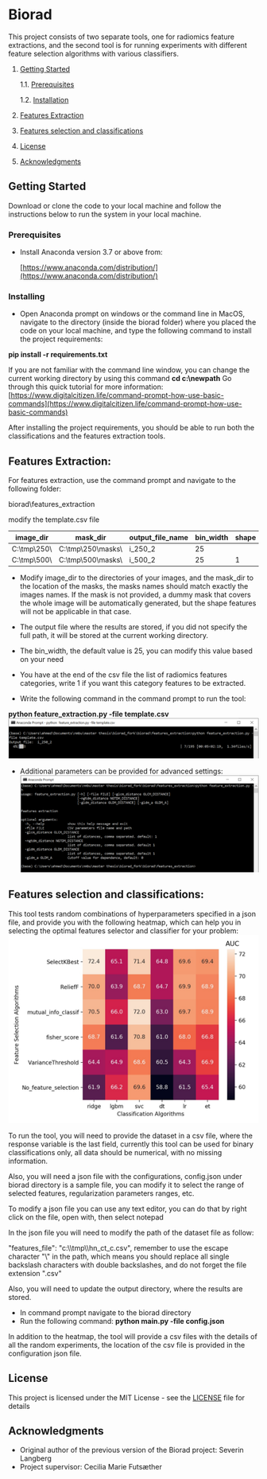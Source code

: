 # Biorad

This project consists of two separate tools, one for radiomics feature
 extractions, and the second tool is for running experiments with different
  feature selection algorithms with various classifiers.  

1. [ Getting Started ](#getting-started)

    1.1. [ Prerequisites ](#prerequisites)
    
    1.2. [ Installation ](#installing)
2. [ Features Extraction ](#features-extraction)
3. [ Features selection and classifications ](#features-selection-and-classifications)
4. [ License ](#license)
5. [ Acknowledgments ](#acknowledgments)

## Getting Started

Download or clone the code to your local machine and follow the instructions
 below to run the system in your local machine.

### Prerequisites

- Install Anaconda version 3.7 or above from:

    [https://www.anaconda.com/distribution/](https://www.anaconda.com/distribution/)

### Installing


- Open Anaconda prompt on windows or the command line in MacOS, navigate to the directory (inside the biorad folder) where you placed the code on your local machine, and type the following command to install the project requirements:

**pip install -r requirements.txt**

If you are not familiar with the command line window, you can change the current working directory by using this command **cd c:\newpath**
Go through this quick tutorial for more information: [https://www.digitalcitizen.life/command-prompt-how-use-basic-commands](https://www.digitalcitizen.life/command-prompt-how-use-basic-commands)

After installing the project requirements, you should be able to run both the classifications and the features extraction tools.

## Features Extraction:

For features extraction, use the command prompt and navigate to the following folder:

biorad\features\_extraction

modify the template.csv file

| image\_dir | mask\_dir | output\_file\_name | bin\_width | shape | first\_order | glszm | glrlm | ngtdm | gldm | glcm |
| --- | --- | --- | --- | --- | --- | --- | --- | --- | --- | --- |
| C:\tmp\250\ | C:\tmp\250\masks\ | i\_250\_2 | 25 |   | 1 | 1 | 1 |   | 1 | 1 |
| C:\tmp\500\ | C:\tmp\500\masks\ | i\_500\_2 | 25 | 1 | 1 | 1 | 1 |   | 1 | 1 |

- Modify image\_dir to the directories of your images, and the mask\_dir to the location of the masks, the masks names should match exactly the images names. If the mask is not provided, a dummy mask that covers the whole image will be automatically generated, but the shape features will not be applicable in that case.
- The output file where the results are stored, if you did not specify the full path, it will be stored at the current working directory.
- The bin\_width, the default value is 25, you can modify this value based on your need
- You have at the end of the csv file the list of radiomics features categories, write 1 if you want this category features to be extracted.

- Write the following command in the command prompt to run the tool:

**python feature\_extraction.py -file template.csv**
![Run feature extraction](imgs/run_feature_extraction.png)

- Additional parameters can be provided for advanced settings:
![Run feature extraction](imgs/feature_extraction_additional_param.png)

## Features selection and classifications:

This tool tests random combinations of hyperparameters specified in a json file, and provide you with the following heatmap, which can help you in selecting the optimal features selector and classifier for your problem:
![Run feature extraction](imgs/output_sample.jpg)

To run the tool, you will need to provide the dataset in a csv file, where the response variable is the last field, currently this tool can be used for binary classifications only, all data should be numerical, with no missing information.

Also, you will need a json file with the configurations, config.json under biorad directory is a sample file, you can modify it to select the range of selected features, regularization parameters ranges, etc.

To modify a json file you can use any text editor, you can do that by right click on the file, open with, then select notepad

In the json file you will need to modify the path of the dataset file as follow:

&quot;features\_file&quot;: &quot;c:\\\tmp\\\hn\_ct\_c.csv&quot;, remember to
 use the escape character \"\\\" in the path, which means you should replace
  all single backslash characters with double backslashes, and do not forget the file extension &quot;.csv&quot;

Also, you will need to update the output directory, where the results are stored.

- In command prompt navigate to the biorad directory
- Run the following command:
**python main.py -file config.json**

In addition to the heatmap, the tool will provide a csv files with the details of all the random experiments, the location of the csv file is provided in the configuration json file.

## License

This project is licensed under the MIT License - see the [LICENSE](LICENSE) file for details

## Acknowledgments

* Original author of the previous version of the Biorad project: Severin
 Langberg
* Project supervisor: Cecilia Marie Futsæther

